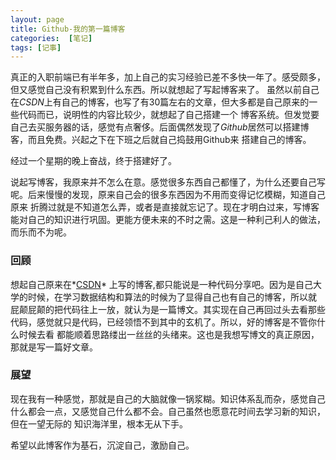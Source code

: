 ```yaml
---
layout: page
title: Github-我的第一篇博客
categories:  [笔记]
tags: [记事]
---
```


真正的入职前端已有半年多，加上自己的实习经验已差不多快一年了。感受颇多，但又感觉自己没有积累到什么东西。所以就想起了写起博客来了。
虽然以前自己在*CSDN*上有自己的博客，也写了有30篇左右的文章，但大多都是自己原来的一些代码而已，说明性的内容比较少，就想起了自己搭建一个
博客系统。但发觉要自己去买服务器的话，感觉有点奢侈。后面偶然发现了*Github*居然可以搭建博客，而且免费。兴起之下在下班之后就自己捣鼓用Github来
搭建自己的博客。


经过一个星期的晚上奋战，终于搭建好了。

说起写博客，我原来并不怎么在意。感觉很多东西自己都懂了，为什么还要自己写呢。后来慢慢的发现，原来自己会的很多东西因为不用而变得记忆模糊，知道自己原来
折腾过就是不知道怎么弄，或者是直接就忘记了。现在才明白过来，写博客能对自己的知识进行巩固。更能方便未来的不时之需。这是一种利己利人的做法，而乐而不为呢。

### 回顾
想起自己原来在*[CSDN][csdn]* 上写的博客,都只能说是一种代码分享吧。因为是自己大学的时候，在学习数据结构和算法的时候为了显得自己也有自己的博客，所以就
屁颠屁颠的把代码往上一放，就认为是一篇博文。其实现在自己再回过头去看那些代码，感觉就只是代码，已经领悟不到其中的玄机了。所以，好的博客是不管你什么时候去看
都能顺着思路缕出一丝丝的头绪来。这也是我想写博文的真正原因，那就是写一篇好文章。

### 展望
现在我有一种感觉，那就是自己的大脑就像一锅浆糊。知识体系乱而杂，感觉自己什么都会一点，又感觉自己什么都不会。自己虽然也愿意花时间去学习新的知识，但在一望无际的
知识海洋里，根本无从下手。

希望以此博客作为基石，沉淀自己，激励自己。

[csdn]:http://blog.csdn.net/yjy188






